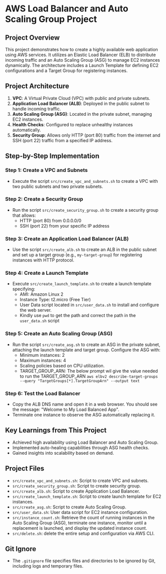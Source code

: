 # AWS Load Balancer and Auto Scaling Group Project

## Project Overview
This project demonstrates how to create a highly available web application using AWS services. It utilizes an Elastic Load Balancer (ELB) to distribute incoming traffic and an Auto Scaling Group (ASG) to manage EC2 instances dynamically. The architecture includes a Launch Template for defining EC2 configurations and a Target Group for registering instances.

## Project Architecture
1. **VPC**: A Virtual Private Cloud (VPC) with public and private subnets.
2. **Application Load Balancer (ALB)**: Deployed in the public subnet to handle incoming traffic.
3. **Auto Scaling Group (ASG)**: Located in the private subnet, managing EC2 instances.
4. **Health Checks**: Configured to replace unhealthy instances automatically.
5. **Security Group**: Allows only HTTP (port 80) traffic from the internet and SSH (port 22) traffic from a specified IP address.

## Step-by-Step Implementation

### Step 1: Create a VPC and Subnets
- Execute the script `src/create_vpc_and_subnets.sh` to create a VPC with two public subnets and two private subnets.

### Step 2: Create a Security Group
- Run the script `src/create_security_group.sh` to create a security group that allows:
  - HTTP (port 80) from 0.0.0.0/0
  - SSH (port 22) from your specific IP address

### Step 3: Create an Application Load Balancer (ALB)
- Use the script `src/create_alb.sh` to create an ALB in the public subnet and set up a target group (e.g., `my-target-group`) for registering instances with HTTP protocol.

### Step 4: Create a Launch Template
- Execute `src/create_launch_template.sh` to create a launch template specifying:
  - AMI: Amazon Linux 2
  - Instance Type: t2.micro (Free Tier)
  - User Data script located in `src/user_data.sh` to install and configure the web server.
  - Kindly use ```pwd``` to get the path and correct the path in the `user_data.sh` script

### Step 5: Create an Auto Scaling Group (ASG)
- Run the script `src/create_asg.sh` to create an ASG in the private subnet, attaching the launch template and target group. Configure the ASG with:
  - Minimum instances: 2
  - Maximum instances: 4
  - Scaling policies based on CPU utilization.
  - TARGET_GROUP_ARN: The below prompt wil give the value needed to run the TARGET_GROUP_ARN
    ```aws elbv2 describe-target-groups --query "TargetGroups[*].TargetGroupArn" --output text```

### Step 6: Test the Load Balancer
- Copy the ALB DNS name and open it in a web browser. You should see the message: "Welcome to My Load Balanced App".
- Terminate one instance to observe the ASG automatically replacing it.

## Key Learnings from This Project
- Achieved high availability using Load Balancer and Auto Scaling Group.
- Implemented auto-healing capabilities through ASG health checks.
- Gained insights into scalability based on demand. 

## Project Files
- `src/create_vpc_and_subnets.sh`: Script to create VPC and subnets.
- `src/create_security_group.sh`: Script to create security group.
- `src/create_alb.sh`: Script to create Application Load Balancer.
- `src/create_launch_template.sh`: Script to create launch template for EC2 instances.
- `src/create_asg.sh`: Script to create Auto Scaling Group.
- `src/user_data.sh`: User data script for EC2 instance configuration.
- `src/instance_count.sh`: Retrieve the count of running instances in the Auto Scaling Group (ASG), terminate one instance, monitor until a replacement is launched, and display the updated instance count.
- `src/delete.sh`: delete the entire setup and configuration via AWS CLI. 

## Git Ignore
- The `.gitignore` file specifies files and directories to be ignored by Git, including logs and temporary files.

